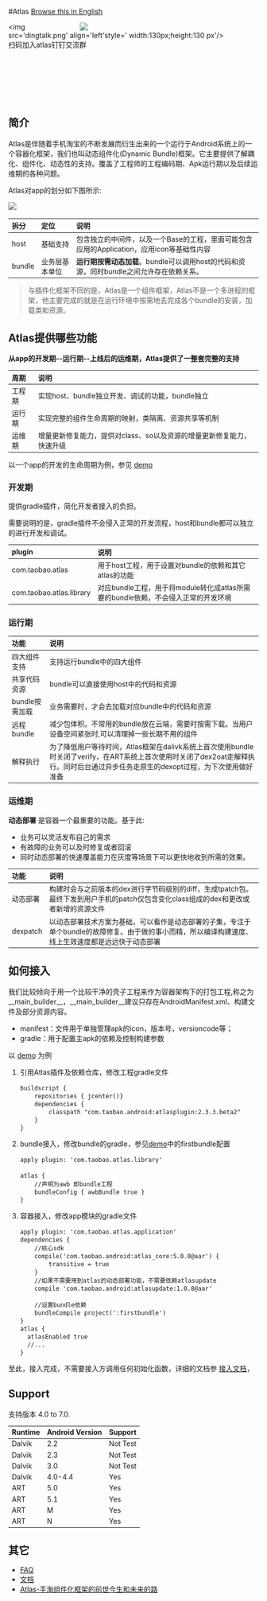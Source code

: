 
#Atlas   [Browse this in English ](http://www.baidu.com)

[<img src='https://render.alipay.com/p/s/taobaonpm_click/atlas_aliyun_logo' align='right' style=' width:360px;height:120 px'/>](https://render.alipay.com/p/s/taobaonpm_click/atlas_aliyun_logo_click) 
<img src='dingtalk.png' align='left'style=' width:130px;height:130 px'/>
<br>扫码加入atlas钉钉交流群</br>  
<br />
<br />
<br />
<br />
<br />
 
## 简介
Atlas是伴随着手机淘宝的不断发展而衍生出来的一个运行于Android系统上的一个容器化框架，我们也叫动态组件化(Dynamic Bundle)框架。它主要提供了解耦化、组件化、动态性的支持。覆盖了工程师的工程编码期、Apk运行期以及后续运维期的各种问题。

Atlas对app的划分如下图所示:

![][relation]

|拆分|定位|说明|
|:---|:---|:---|
|host|基础支持|包含独立的中间件，以及一个Base的工程，里面可能包含应用的Application，应用icon等基础性内容|
|bundle|业务层基本单位|__运行期按需动态加载__。bundle可以调用host的代码和资源，同时bundle之间允许存在依赖关系。|


> 与插件化框架不同的是，Atlas是一个组件框架，Atlas不是一个多进程的框架，他主要完成的就是在运行环境中按需地去完成各个bundle的安装，加载类和资源。

## Atlas提供哪些功能

__从app的开发期--运行期--上线后的运维期，Atlas提供了一整套完整的支持__

|周期|说明|
|:---|:---|
|工程期|实现host、bundle独立开发、调试的功能，bundle独立|
|运行期|实现完整的组件生命周期的映射，类隔离、资源共享等机制|
|运维期|增量更新修复能力，提供对class、so以及资源的增量更新修复能力，快速升级|

以一个app的开发的生命周期为例，参见 [demo][demo]

### 开发期

提供gradle插件，简化开发者接入的负担。

需要说明的是，gradle插件不会侵入正常的开发流程，host和bundle都可以独立的进行开发和调试。

|plugin|说明|
|:---|:---|
|com.taobao.atlas|用于host工程，用于设置对bundle的依赖和其它atlas的功能|
|com.taobao.atlas.library|对应bundle工程，用于将module转化成atlas所需要的bundle依赖，不会侵入正常的开发环境|


### 运行期

|功能|说明|
|:---|:---|
|四大组件支持|支持运行bundle中的四大组件|
|共享代码资源|bundle可以直接使用host中的代码和资源|
|bundle按需加载|业务需要时，才会去加载对应bundle中的代码和资源|
|远程bundle|减少包体积。不常用的bundle放在云端，需要时按需下载。当用户设备空间紧张时,可以清理掉一些长期不用的组件|
|解释执行|为了降低用户等待时间，Atlas框架在dalivk系统上首次使用bundle时关闭了verify，在ART系统上首次使用时关闭了dex2oat走解释执行。同时后台通过异步任务走原生的dexopt过程，为下次使用做好准备|


### 运维期 

__动态部署__ 是容器一个最重要的功能。基于此:

- 业务可以灵活发布自己的需求
- 有故障的业务可以及时修复或者回滚
- 同时动态部署的快速覆盖能力在灰度等场景下可以更快地收到所需的效果。

| 功能 | 说明 |
|:---|:---|
|动态部署|构建时会与之前版本的dex进行字节码级别的diff，生成tpatch包。最终下发到用户手机的patch仅包含变化class组成的dex和更改或者新增的资源文件|
|dexpatch|以动态部署技术方案为基础，可以看作是动态部署的子集，专注于单个bundle的故障修复。由于做的事小而精，所以编译构建速度、线上生效速度都是远远快于动态部署|

## 如何接入

我们比较倾向于用一个比较干净的壳子工程来作为容器架构下的打包工程,称之为__main_builder__，__main_builder__建议只存在AndroidManifest.xml、构建文件及部分资源内容。

- manifest：文件用于单独管理apk的icon，版本号，versioncode等；
- gradle：用于配置主apk的依赖及控制构建参数

以 [demo][demo] 为例

1. 引用Atlas插件及依赖仓库，修改工程gradle文件

	```
	buildscript {
		repositories { jcenter()}
		dependencies {
			classpath "com.taobao.android:atlasplugin:2.3.3.beta2"
		}
	}
	```
2. bundle接入，修改bundle的gradle，参见[demo][demo]中的firstbundle配置
	
	```
	apply plugin: 'com.taobao.atlas.library'

	atlas {
		//声明为awb 即bundle工程
    	bundleConfig { awbBundle true }
	}
	```
3. 容器接入，修改app模块的gradle文件

	```
	apply plugin: 'com.taobao.atlas.application'
	dependencies {
		//核心sdk
    	compile('com.taobao.android:atlas_core:5.0.0@aar') {
     		transitive = true
 		}
 		//如果不需要用到atlas的动态部署功能，不需要依赖atlasupdate
 		compile 'com.taobao.android:atlasupdate:1.0.8@aar'
 		
 		//设置bundle依赖
 		bundleCompile project(':firstbundle')
 	}
 	atlas {
      atlasEnabled true
      //...
   }
	```

至此，接入完成，不需要接入方调用任何初始化函数，详细的文档参 [接入文档][atlas_doc_guide_use]，

## Support

支持版本 4.0 to 7.0. 

Runtime | Android Version | Support
------  | --------------- | --------
Dalvik  | 2.2             | Not Test
Dalvik  | 2.3             | Not Test
Dalvik  | 3.0             | Not Test
Dalvik  | 4.0-4.4         | Yes
ART     | 5.0             | Yes
ART     | 5.1             | Yes
ART     | M               | Yes
ART     | N               | Yes
	
## 其它

- [FAQ][faq] 
- [文档][atlas_doc]
- [Atlas-手淘组件化框架的前世今生和未来的路][atlas_histroy]

[relation]: img/relation.png
[demo]: https://github.com/alibaba/atlas/blob/master/atlas-demo/AtlasDemo
[atlas_histroy]: https://mp.weixin.qq.com/s?__biz=MzAxNDEwNjk5OQ==&mid=2650400348&idx=1&sn=99bc1bce932c5b9000d5b54afa2de70e
[atlas_doc_guide_use]: https://alibaba.github.io/atlas/guide-for-use/guide_for_build.html
[atlas_doc]: https://alibaba.github.io/atlas/
[faq]: https://alibaba.github.io/atlas/faq/question.html
[atlas_dev]: img/atlas_dev.svg
[atlas_runtime_maintenance]: img/atlas_runtime_maintenance.svg